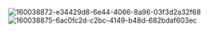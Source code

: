 ![160038872-e34429d8-6e44-4066-8a96-03f3d2a32f68](https://github.com/Shollytak/Html-Css/assets/117774236/09eda6db-c7e8-4679-ac36-7a886bce89df)
![160038875-6ac0fc2d-c2bc-4149-b48d-682bdaf603ec](https://github.com/Shollytak/Html-Css/assets/117774236/323e594f-58f6-40b5-bbb0-d769c7b88fa6)

